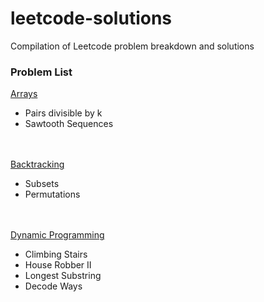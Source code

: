 # leetcode-solutions
Compilation of Leetcode problem breakdown and solutions

<h3>Problem List</h3>

<ins>Arrays</ins> 
- Pairs divisible by k
- Sawtooth Sequences

<br></br>
<ins>Backtracking</ins> 
- Subsets
- Permutations
  
<br></br>
<ins>Dynamic Programming</ins>
- Climbing Stairs
- House Robber II
- Longest Substring
- Decode Ways

